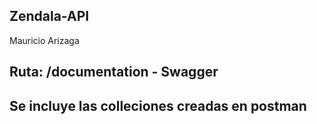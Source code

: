 ## Zendala-API

Mauricio Arizaga

## Ruta: /documentation - Swagger
## Se incluye las colleciones creadas en postman
